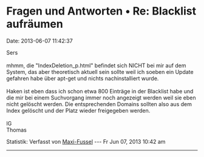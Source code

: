 Fragen und Antworten • Re: Blacklist aufräumen
==============================================

Date: 2013-06-07 11:42:37

Sers\
\
mhmm, die \"IndexDeletion\_p.html\" befindet sich NICHT bei mir auf dem
System, das aber theoretisch aktuell sein sollte weil ich soeben ein
Update gefahren habe über apt-get und nichts nachinstalliert wurde.\
\
Haken ist eben dass ich schon etwa 800 Einträge in der Blacklist habe
und die mir bei einem Suchvorgang immer noch angezeigt werden weil sie
eben nicht gelöscht werden. Die entsprechenden Domains sollten also aus
dem Index gelöscht und der Platz wieder freigegeben werden.\
\
lG\
Thomas

Statistik: Verfasst von
[Maxi-Fussel](http://forum.yacy-websuche.de/memberlist.php?mode=viewprofile&u=409)
--- Fr Jun 07, 2013 10:42 am

------------------------------------------------------------------------
